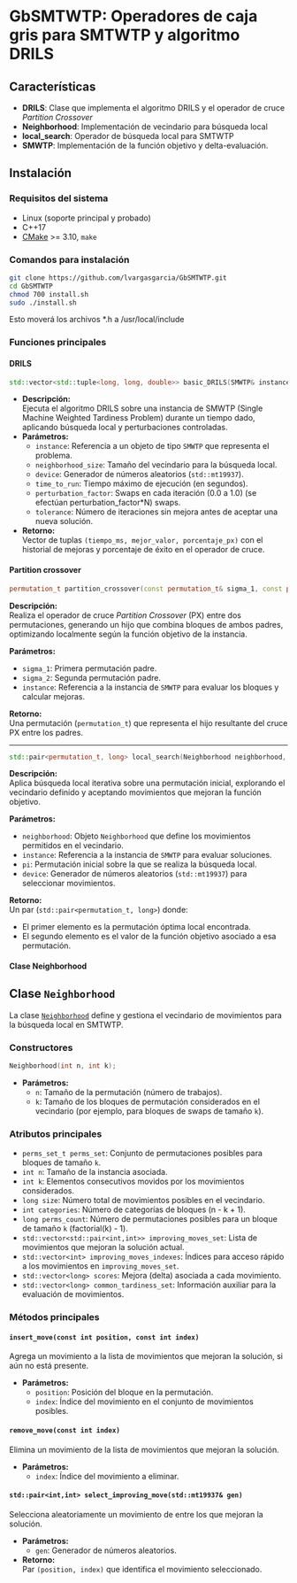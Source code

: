 # GbSMTWTP: Operadores de caja gris para SMTWTP y algoritmo DRILS

## Características
- **DRILS**: Clase que implementa el algoritmo DRILS y el operador de cruce *Partition Crossover*
- **Neighborhood**: Implementación de vecindario para búsqueda local
- **local_search**: Operador de búsqueda local para SMTWTP
- **SMWTP**: Implementación de la función objetivo y delta-evaluación.

## Instalación

### Requisitos del sistema

- Linux (soporte principal y probado)
- C++17
- [CMake](https://cmake.org/) >= 3.10, `make`

### Comandos para instalación

```bash
git clone https://github.com/lvargasgarcia/GbSMTWTP.git
cd GbSMTWTP
chmod 700 install.sh
sudo ./install.sh

```
Esto moverá los archivos *.h a /usr/local/include

### Funciones principales

#### DRILS
```cpp
std::vector<std::tuple<long, long, double>> basic_DRILS(SMWTP& instance, int neighborhood_size, std::mt19937& device, long time_to_run, double perturbation_factor, int tolerance)
```
- **Descripción:**  
  Ejecuta el algoritmo DRILS sobre una instancia de SMWTP (Single Machine Weighted Tardiness Problem) durante un tiempo dado, aplicando búsqueda local y perturbaciones controladas.
- **Parámetros:**
  - `instance`: Referencia a un objeto de tipo `SMWTP` que representa el problema.
  - `neighborhood_size`: Tamaño del vecindario para la búsqueda local.
  - `device`: Generador de números aleatorios (`std::mt19937`).
  - `time_to_run`: Tiempo máximo de ejecución (en segundos).
  - `perturbation_factor`: Swaps en cada iteración (0.0 a 1.0) (se efectúan perturbation_factor*N) swaps.
  - `tolerance`: Número de iteraciones sin mejora antes de aceptar una nueva solución.
- **Retorno:**  
  Vector de tuplas `(tiempo_ms, mejor_valor, porcentaje_px)` con el historial de mejoras y porcentaje de éxito en el operador de cruce.

#### Partition crossover 
```cpp
permutation_t partition_crossover(const permutation_t& sigma_1, const permutation_t& sigma_2, SMWTP& instance)
```

**Descripción:**  
Realiza el operador de cruce *Partition Crossover* (PX) entre dos permutaciones, generando un hijo que combina bloques de ambos padres, optimizando localmente según la función objetivo de la instancia.

**Parámetros:**
- `sigma_1`: Primera permutación padre.
- `sigma_2`: Segunda permutación padre.
- `instance`: Referencia a la instancia de `SMWTP` para evaluar los bloques y calcular mejoras.

**Retorno:**  
Una permutación (`permutation_t`) que representa el hijo resultante del cruce PX entre los padres.

---
```cpp
std::pair<permutation_t, long> local_search(Neighborhood neighborhood, SMWTP& instance, const permutation_t& pi, std::mt19937& device)
```

**Descripción:**  
Aplica búsqueda local iterativa sobre una permutación inicial, explorando el vecindario definido y aceptando movimientos que mejoran la función objetivo.

**Parámetros:**
- `neighborhood`: Objeto `Neighborhood` que define los movimientos permitidos en el vecindario.
- `instance`: Referencia a la instancia de `SMWTP` para evaluar soluciones.
- `pi`: Permutación inicial sobre la que se realiza la búsqueda local.
- `device`: Generador de números aleatorios (`std::mt19937`) para seleccionar movimientos.

**Retorno:**  
Un par (`std::pair<permutation_t, long>`) donde:
- El primer elemento es la permutación óptima local encontrada.
- El segundo elemento es el valor de la función objetivo asociado a esa permutación.

#### Clase Neighborhood

## Clase `Neighborhood`

La clase [`Neighborhood`](include/Neighborhood.hpp) define y gestiona el vecindario de movimientos para la búsqueda local en SMTWTP.

### Constructores

```cpp
Neighborhood(int n, int k);
```
- **Parámetros:**
  - `n`: Tamaño de la permutación (número de trabajos).
  - `k`: Tamaño de los bloques de permutación considerados en el vecindario (por ejemplo, para bloques de swaps de tamaño `k`).

### Atributos principales

- `perms_set_t perms_set`: Conjunto de permutaciones posibles para bloques de tamaño `k`.
- `int n`: Tamaño de la instancia asociada.
- `int k`: Elementos consecutivos movidos por los movimientos considerados.
- `long size`: Número total de movimientos posibles en el vecindario.
- `int categories`: Número de categorías de bloques (n - k + 1).
- `long perms_count`: Número de permutaciones posibles para un bloque de tamaño `k` (factorial(k) - 1).
- `std::vector<std::pair<int,int>> improving_moves_set`: Lista de movimientos que mejoran la solución actual.
- `std::vector<int> improving_moves_indexes`: Índices para acceso rápido a los movimientos en `improving_moves_set`.
- `std::vector<long> scores`: Mejora (delta) asociada a cada movimiento.
- `std::vector<long> common_tardiness_set`: Información auxiliar para la evaluación de movimientos.

### Métodos principales

#### `insert_move(const int position, const int index)`

Agrega un movimiento a la lista de movimientos que mejoran la solución, si aún no está presente.

- **Parámetros:**
  - `position`: Posición del bloque en la permutación.
  - `index`: Índice del movimiento en el conjunto de movimientos posibles.

#### `remove_move(const int index)`

Elimina un movimiento de la lista de movimientos que mejoran la solución.

- **Parámetros:**
  - `index`: Índice del movimiento a eliminar.

#### `std::pair<int,int> select_improving_move(std::mt19937& gen)`

Selecciona aleatoriamente un movimiento de entre los que mejoran la solución.

- **Parámetros:**
  - `gen`: Generador de números aleatorios.
- **Retorno:**  
  Par `(position, index)` que identifica el movimiento seleccionado.

